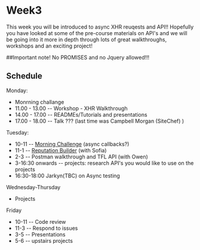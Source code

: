 # Week3

This week you will be introduced to async XHR reuqests and API!!
Hopefully you have looked at some of the pre-course materials on API's and we will be going into it more in depth through lots of great walkthroughs, workshops and an exciting project!

##Important note!
No PROMISES and no Jquery allowed!!!

## Schedule
Monday: 
* Monrning challange 
* 11.00 - 13.00 -- Workshop - XHR Walkthrough 
* 14.00 - 17.00 -- READMEs/Tutorials and presentations
* 17.00 - 18.00 -- Talk ??? (last time was  Campbell Morgan (SiteChef) )

Tuesday:
* 10-11 -- [Morning Challenge](https://repl.it/C0n0/0) (async callbacks?)
* 11-1 -- [Reputation Builder](https://github.com/tormod17/Reputation-Builder) (with Sofia)
* 2-3 -- Postman walkthrough and TFL API (with Owen)
* 3-16:30 onwards -- projects: research API's you would like to use on the projects
* 16:30-18:00 Jarkyn(TBC) on Async testing

Wednesday-Thursday
* Projects

Friday
* 10-11 -- Code review
* 11-3 -- Respond to issues
* 3-5 -- Presentations
* 5-6 -- upstairs projects